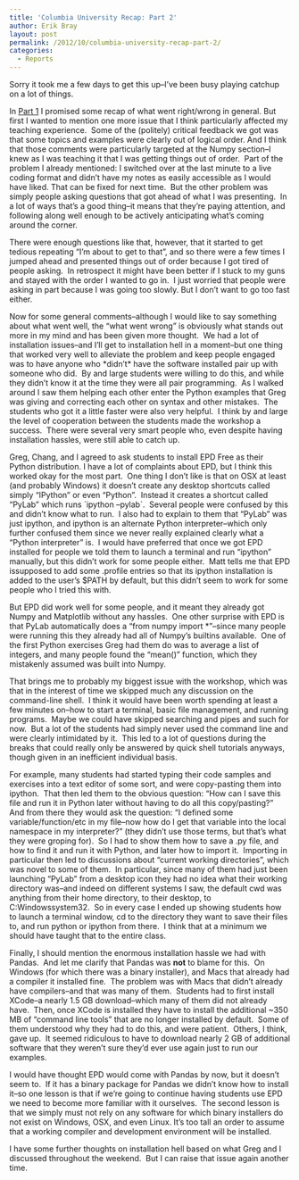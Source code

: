```yaml
---
title: 'Columbia University Recap: Part 2'
author: Erik Bray
layout: post
permalink: /2012/10/columbia-university-recap-part-2/
categories:
  - Reports
---
```

Sorry it took me a few days to get this up&#8211;I&#8217;ve been busy playing catchup on a lot of things.

In [Part 1][1] I promised some recap of what went right/wrong in general. But first I wanted to mention one more issue that I think particularly affected my teaching experience.  Some of the (politely) critical feedback we got was that some topics and examples were clearly out of logical order. And I think that those comments were particularly targeted at the Numpy section&#8211;I knew as I was teaching it that I was getting things out of order.  Part of the problem I already mentioned: I switched over at the last minute to a live coding format and didn&#8217;t have my notes as easily accessible as I would have liked. That can be fixed for next time.  But the other problem was simply people asking questions that got ahead of what I was presenting.  In a lot of ways that&#8217;s a good thing&#8211;it means that they&#8217;re paying attention, and following along well enough to be actively anticipating what&#8217;s coming around the corner.

There were enough questions like that, however, that it started to get tedious repeating &#8220;I&#8217;m about to get to that&#8221;, and so there were a few times I jumped ahead and presented things out of order because I got tired of people asking.  In retrospect it might have been better if I stuck to my guns and stayed with the order I wanted to go in.  I just worried that people were asking in part because I was going too slowly. But I don&#8217;t want to go too fast either.

Now for some general comments&#8211;although I would like to say something about what went well, the &#8220;what went wrong&#8221; is obviously what stands out more in my mind and has been given more thought.  We had a lot of installation issues&#8211;and I&#8217;ll get to installation hell in a moment&#8211;but one thing that worked very well to alleviate the problem and keep people engaged was to have anyone who \*didn&#8217;t\* have the software installed pair up with someone who did.  By and large students were willing to do this, and while they didn&#8217;t know it at the time they were all pair programming.  As I walked around I saw them helping each other enter the Python examples that Greg was giving and correcting each other on syntax and other mistakes.  The students who got it a little faster were also very helpful.  I think by and large the level of cooperation between the students made the workshop a success.  There were several very smart people who, even despite having installation hassles, were still able to catch up.

Greg, Chang, and I agreed to ask students to install EPD Free as their Python distribution. I have a lot of complaints about EPD, but I think this worked okay for the most part.  One thing I don&#8217;t like is that on OSX at least (and probably Windows) it doesn&#8217;t create any desktop shortcuts called simply &#8220;IPython&#8221; or even &#8220;Python&#8221;.  Instead it creates a shortcut called &#8220;PyLab&#8221; which runs \`ipython &#8211;pylab\`.  Several people were confused by this and didn&#8217;t know what to run.  I also had to explain to them that &#8220;PyLab&#8221; was just ipython, and ipython is an alternate Python interpreter&#8211;which only further confused them since we never really explained clearly what a &#8220;Python interpreter&#8221; is.  I would have preferred that once we got EPD installed for people we told them to launch a terminal and run &#8220;ipython&#8221; manually, but this didn&#8217;t work for some people either.  Matt tells me that EPD issupposed to add some .profile entries so that its ipython installation is added to the user&#8217;s $PATH by default, but this didn&#8217;t seem to work for some people who I tried this with.

But EPD did work well for some people, and it meant they already got Numpy and Matplotlib without any hassles.  One other surprise with EPD is that PyLab automatically does a &#8220;from numpy import *&#8221;&#8211;since many people were running this they already had all of Numpy&#8217;s builtins available.  One of the first Python exercises Greg had them do was to average a list of integers, and many people found the &#8220;mean()&#8221; function, which they mistakenly assumed was built into Numpy.

That brings me to probably my biggest issue with the workshop, which was that in the interest of time we skipped much any discussion on the command-line shell.  I think it would have been worth spending at least a few minutes on&#8211;how to start a terminal, basic file management, and running programs.  Maybe we could have skipped searching and pipes and such for now.  But a lot of the students had simply never used the command line and were clearly intimidated by it.  This led to a lot of questions during the breaks that could really only be answered by quick shell tutorials anyways, though given in an inefficient individual basis.

For example, many students had started typing their code samples and exercises into a text editor of some sort, and were copy-pasting them into ipython.  That then led them to the obvious question: &#8220;How can I save this file and run it in Python later without having to do all this copy/pasting?&#8221;  And from there they would ask the question: &#8220;I defined some variable/function/etc in my file&#8211;now how do I get that variable into the local namespace in my interpreter?&#8221; (they didn&#8217;t use those terms, but that&#8217;s what they were groping for).  So I had to show them how to save a .py file, and how to find it and run it with Python, and later how to import it.  Importing in particular then led to discussions about &#8220;current working directories&#8221;, which was novel to some of them.  In particular, since many of them had just been launching &#8220;PyLab&#8221; from a desktop icon they had no idea what their working directory was&#8211;and indeed on different systems I saw, the default cwd was anything from their home directory, to their desktop, to C:Windowssystem32.  So in every case I ended up showing students how to launch a terminal window, cd to the directory they want to save their files to, and run python or ipython from there.  I think that at a minimum we should have taught that to the entire class.

Finally, I should mention the enormous installation hassle we had with Pandas.  And let me clarify that Pandas was **not** to blame for this.  On Windows (for which there was a binary installer), and Macs that already had a compiler it installed fine.  The problem was with Macs that didn&#8217;t already have compilers&#8211;and that was many of them.  Students had to first install XCode&#8211;a nearly 1.5 GB download&#8211;which many of them did not already have.  Then, once XCode is installed they have to install the additional ~350 MB of &#8220;command line tools&#8221; that are no longer installed by default.  Some of them understood why they had to do this, and were patient.  Others, I think, gave up.  It seemed ridiculous to have to download nearly 2 GB of additional software that they weren&#8217;t sure they&#8217;d ever use again just to run our examples.

I would have thought EPD would come with Pandas by now, but it doesn&#8217;t seem to.  If it has a binary package for Pandas we didn&#8217;t know how to install it&#8211;so one lesson is that if we&#8217;re going to continue having students use EPD we need to become more familiar with it ourselves.  The second lesson is that we simply must not rely on any software for which binary installers do not exist on Windows, OSX, and even Linux. It&#8217;s too tall an order to assume that a working compiler and development environment will be installed.

I have some further thoughts on installation hell based on what Greg and I discussed throughout the weekend.  But I can raise that issue again another time.

 [1]: http://teaching.software-carpentry.org/2012/10/01/columbia-university-recap-part-1/